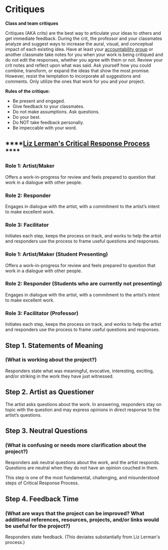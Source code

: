 # Critiques



**Class and team critiques**

Critiques (AKA crits) are the best way to articulate your ideas to others and get immediate feedback. During the crit, the professor and your classmates analyze and suggest ways to increase the aural, visual, and conceptual impact of each existing idea. Have at least your [accountability group](../assignments/accountability\_partner.md) or another classmate take notes for you when your work is being critiqued and do not edit the responses, whether you agree with them or not. Review your crit notes and reflect upon what was said. Ask yourself how you could combine, transform, or expand the ideas that show the most promise. However, resist the temptation to incorporate all suggestions and comments. Only utilize the ones that work for you and your project.

**Rules of the critique:**

* Be present and engaged.
* Give feedback to your classmates.
* Do not make assumptions. Ask questions.
* Do your best.
* Do NOT take feedback personally.
* Be impeccable with your word.

## ****[**Liz Lerman's Critical Response Process**](https://lizlerman.com/critical-response-process/) ****&#x20;

### Role 1: Artist/Maker

Offers a work-in-progress for review and feels prepared to question that work in a dialogue with other people.

### Role 2: Responder

Engages in dialogue with the artist, with a commitment to the artist’s intent to make excellent work.

### Role 3: Facilitator

Initiates each step, keeps the process on track, and works to help the artist and responders use the process to frame useful questions and responses.

### Role 1: Artist/Maker (Student Presenting)

Offers a work-in-progress for review and feels prepared to question that work in a dialogue with other people.

### Role 2: Responder (Students who are currently not presenting)

Engages in dialogue with the artist, with a commitment to the artist’s intent to make excellent work.

### Role 3: Facilitator (Professor)

Initiates each step, keeps the process on track, and works to help the artist and responders use the process to frame useful questions and responses.



## Step 1. Statements of Meaning&#x20;

### (What is working about the project?)

Responders state what was meaningful, evocative, interesting, exciting, and/or striking in the work they have just witnessed.

## Step 2. Artist as Questioner

The artist asks questions about the work. In answering, responders stay on topic with the question and may express opinions in direct response to the artist’s questions.

## Step 3. Neutral Questions&#x20;

### (What is confusing or needs more clarification about the project?)

Responders ask neutral questions about the work, and the artist responds. Questions are neutral when they do not have an opinion couched in them.

This step is one of the most fundamental, challenging, and misunderstood steps of Critical Response Process.

## Step 4. Feedback Time&#x20;

### (What are ways that the project can be improved? What additional references, resources, projects, and/or links would be useful for the project?)

Responders state feedback. (This deviates substantially from Liz Lerman's process.)

